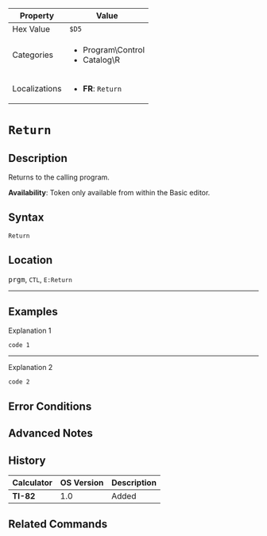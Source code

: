 | Property      | Value |
|---------------|-------|
| Hex Value     | `$D5`|
| Categories    | <ul><li>Program\Control</li><li>Catalog\R</li></ul> |
| Localizations | <ul><li><b>FR</b>: `Return`</li></ul> |

# `Return`

## Description
Returns to the calling program.


<b>Availability</b>: Token only available from within the Basic editor.

## Syntax
`Return`

## Location
<kbd>prgm</kbd>, `CTL`, `E:Return`
<hr>

## Examples

Explanation 1
```ti-basic
code 1
```
---
Explanation 2
```ti-basic
code 2
```

## Error Conditions


## Advanced Notes


## History
| Calculator | OS Version | Description |
|------------|------------|-------------|
| <b>TI-82</b> | 1.0 | Added

## Related Commands

    